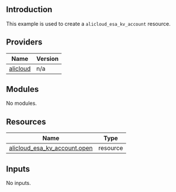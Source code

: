 ## Introduction

This example is used to create a `alicloud_esa_kv_account` resource.

<!-- BEGIN_TF_DOCS -->
## Providers

| Name | Version |
|------|---------|
| <a name="provider_alicloud"></a> [alicloud](#provider\_alicloud) | n/a |

## Modules

No modules.

## Resources

| Name | Type |
|------|------|
| [alicloud_esa_kv_account.open](https://registry.terraform.io/providers/aliyun/alicloud/latest/docs/resources/esa_kv_account) | resource |

## Inputs

No inputs.
<!-- END_TF_DOCS -->
